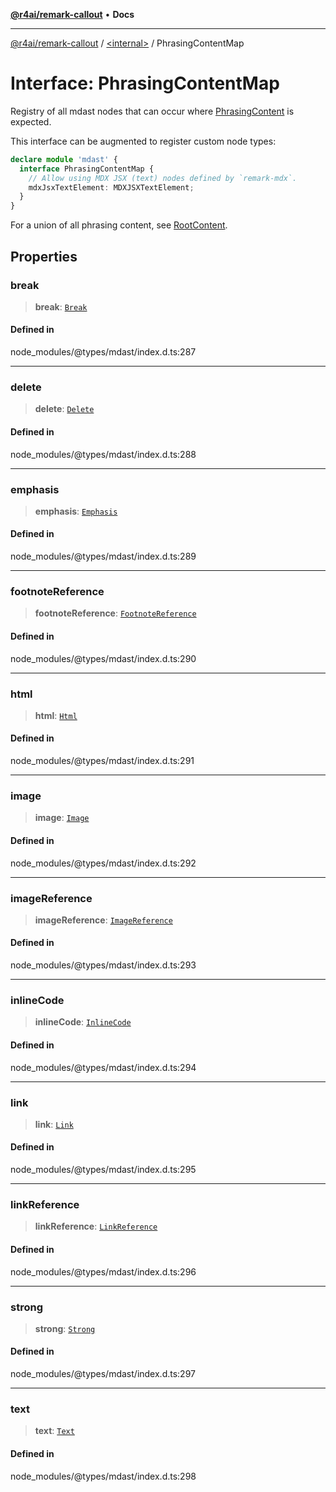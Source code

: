 [**@r4ai/remark-callout**](../../README.md) • **Docs**

***

[@r4ai/remark-callout](../../globals.md) / [\<internal\>](../README.md) / PhrasingContentMap

# Interface: PhrasingContentMap

Registry of all mdast nodes that can occur where [PhrasingContent](../type-aliases/PhrasingContent.md)
is expected.

This interface can be augmented to register custom node types:

```ts
declare module 'mdast' {
  interface PhrasingContentMap {
    // Allow using MDX JSX (text) nodes defined by `remark-mdx`.
    mdxJsxTextElement: MDXJSXTextElement;
  }
}
```

For a union of all phrasing content, see [RootContent](../type-aliases/RootContent.md).

## Properties

### break

> **break**: [`Break`](Break.md)

#### Defined in

node\_modules/@types/mdast/index.d.ts:287

***

### delete

> **delete**: [`Delete`](Delete.md)

#### Defined in

node\_modules/@types/mdast/index.d.ts:288

***

### emphasis

> **emphasis**: [`Emphasis`](Emphasis.md)

#### Defined in

node\_modules/@types/mdast/index.d.ts:289

***

### footnoteReference

> **footnoteReference**: [`FootnoteReference`](FootnoteReference.md)

#### Defined in

node\_modules/@types/mdast/index.d.ts:290

***

### html

> **html**: [`Html`](Html.md)

#### Defined in

node\_modules/@types/mdast/index.d.ts:291

***

### image

> **image**: [`Image`](Image.md)

#### Defined in

node\_modules/@types/mdast/index.d.ts:292

***

### imageReference

> **imageReference**: [`ImageReference`](ImageReference.md)

#### Defined in

node\_modules/@types/mdast/index.d.ts:293

***

### inlineCode

> **inlineCode**: [`InlineCode`](InlineCode.md)

#### Defined in

node\_modules/@types/mdast/index.d.ts:294

***

### link

> **link**: [`Link`](Link.md)

#### Defined in

node\_modules/@types/mdast/index.d.ts:295

***

### linkReference

> **linkReference**: [`LinkReference`](LinkReference.md)

#### Defined in

node\_modules/@types/mdast/index.d.ts:296

***

### strong

> **strong**: [`Strong`](Strong.md)

#### Defined in

node\_modules/@types/mdast/index.d.ts:297

***

### text

> **text**: [`Text`](Text.md)

#### Defined in

node\_modules/@types/mdast/index.d.ts:298
